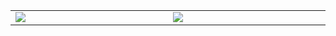 <table align="center">
	<tr>
		<td width="1200px">
        <img align="center" src="https://github-readme-stats.vercel.app/api?username=exyezed&show_icons=true&bg_color=0d1117&icon_color=9198a1&title_color=4493f8&text_color=9198a1&hide_border=true&count_private=true" draggable="false">
		</td>
		<td width="1200px">
        <img align="center" src="https://github-readme-stats.vercel.app/api/top-langs/?username=exyezed&layout=compact&bg_color=0d1117&title_color=9198a1&text_color=9198a1&hide_border=true" draggable="false">
		</td>
	</tr>
</table>
